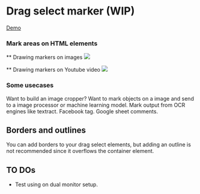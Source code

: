 # Drag select marker (WIP)

[Demo](https://shibisuriya.github.io/drag-select-marker/)

### Mark areas on HTML elements

\*\* Drawing markers on images
![](https://github.com/shibisuriya/drag-select-marker/blob/master/demo/demo.gif)

\*\* Drawing markers on Youtube video
![](https://github.com/shibisuriya/drag-select-marker/blob/master/demo/youtube-demo.gif)

### Some usecases

Want to build an image cropper?
Want to mark objects on a image and send to a image processor or machine learning model.
Mark output from OCR engines like textract.
Facebook tag.
Google sheet comments.

## Borders and outlines

You can add borders to your drag select elements, but adding an outline is
not recommended since it overflows the container element.

## TO DOs

-   Test using on dual monitor setup.
